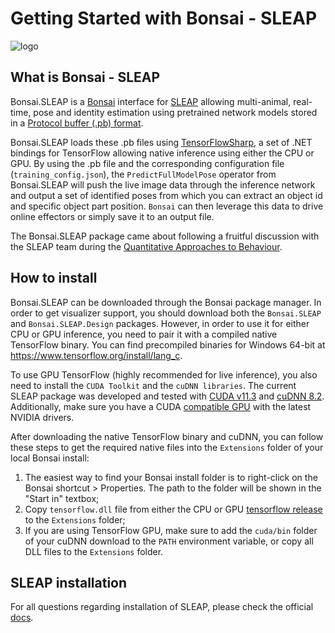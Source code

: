 Getting Started with Bonsai - SLEAP
===================================

![logo](~/images/sleap-Bonsai-icon.svg)

## What is Bonsai - SLEAP

Bonsai.SLEAP is a [Bonsai](https://bonsai-rx.org/) interface for [SLEAP](https://sleap.ai/) allowing multi-animal, real-time, pose and identity estimation using pretrained network models stored in a [Protocol buffer (.pb) format](https://developers.google.com/protocol-buffers/).

Bonsai.SLEAP loads these .pb files using [TensorFlowSharp](https://github.com/migueldeicaza/TensorFlowSharp), a set of .NET bindings for TensorFlow allowing native inference using either the CPU or GPU. By using the .pb file and the corresponding configuration file (`training_config.json`), the `PredictFullModelPose` operator from Bonsai.SLEAP will push the live image data through the inference network and output a set of identified poses from which you can extract an object id and specific object part position. `Bonsai` can then leverage this data to drive online effectors or simply save it to an output file.

The Bonsai.SLEAP package came about following a fruitful discussion with the SLEAP team during the [Quantitative Approaches to Behaviour](http://cajal-training.org/on-site/qab2022).

## How to install

Bonsai.SLEAP can be downloaded through the Bonsai package manager. In order to get visualizer support, you should download both the `Bonsai.SLEAP` and `Bonsai.SLEAP.Design` packages. However, in order to use it for either CPU or GPU inference, you need to pair it with a compiled native TensorFlow binary. You can find precompiled binaries for Windows 64-bit at https://www.tensorflow.org/install/lang_c.

To use GPU TensorFlow (highly recommended for live inference), you also need to install the `CUDA Toolkit` and the `cuDNN libraries`. The current SLEAP package was developed and tested with [CUDA v11.3](https://developer.nvidia.com/cuda-11.3.0-download-archive) and [cuDNN 8.2](https://developer.nvidia.com/cudnn). Additionally, make sure you have a CUDA [compatible GPU](https://docs.nvidia.com/deploy/cuda-compatibility/index.html#support-hardware) with the latest NVIDIA drivers.

After downloading the native TensorFlow binary and cuDNN, you can follow these steps to get the required native files into the `Extensions` folder of your local Bonsai install:

1. The easiest way to find your Bonsai install folder is to right-click on the Bonsai shortcut > Properties. The path to the folder will be shown in the "Start in" textbox;
2. Copy `tensorflow.dll` file from either the CPU or GPU [tensorflow release](https://www.tensorflow.org/install/lang_c#download_and_extract) to the `Extensions` folder;
3. If you are using TensorFlow GPU, make sure to add the `cuda/bin` folder of your cuDNN download to the `PATH` environment variable, or copy all DLL files to the `Extensions` folder.

## SLEAP installation

For all questions regarding installation of SLEAP, please check the official [docs](https://sleap.ai/).